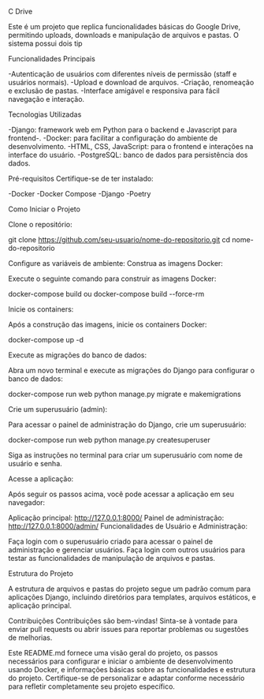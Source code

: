 C Drive


Este é um projeto que replica funcionalidades básicas do Google Drive, permitindo uploads, downloads e manipulação de arquivos e pastas. O sistema possui dois tip


Funcionalidades Principais


-Autenticação de usuários com diferentes níveis de permissão (staff e usuários normais).
-Upload e download de arquivos.
-Criação, renomeação e exclusão de pastas.
-Interface amigável e responsiva para fácil navegação e interação.


Tecnologias Utilizadas


-Django: framework web em Python para o backend e Javascript para frontend-.
-Docker: para facilitar a configuração do ambiente de desenvolvimento.
-HTML, CSS, JavaScript: para o frontend e interações na interface do usuário.
-PostgreSQL: banco de dados para persistência dos dados.


Pré-requisitos
Certifique-se de ter instalado:


-Docker
-Docker Compose
-Django
-Poetry


Como Iniciar o Projeto


Clone o repositório:


git clone https://github.com/seu-usuario/nome-do-repositorio.git
cd nome-do-repositorio


Configure as variáveis de ambiente:
Construa as imagens Docker:


Execute o seguinte comando para construir as imagens Docker:




docker-compose build  ou docker-compose build --force-rm


Inicie os containers:


Após a construção das imagens, inicie os containers Docker:


docker-compose up -d


Execute as migrações do banco de dados:


Abra um novo terminal e execute as migrações do Django para configurar o banco de dados:




docker-compose run web python manage.py migrate e makemigrations


Crie um superusuário (admin):


Para acessar o painel de administração do Django, crie um superusuário:


docker-compose run web python manage.py createsuperuser


Siga as instruções no terminal para criar um superusuário com nome de usuário e senha.


Acesse a aplicação:


Após seguir os passos acima, você pode acessar a aplicação em seu navegador:


Aplicação principal: http://127.0.0.1:8000/
Painel de administração: http://127.0.0.1:8000/admin/
Funcionalidades de Usuário e Administração:


Faça login com o superusuário criado para acessar o painel de administração e gerenciar usuários.
Faça login com outros usuários para testar as funcionalidades de manipulação de arquivos e pastas.


Estrutura do Projeto


A estrutura de arquivos e pastas do projeto segue um padrão comum para aplicações Django, incluindo diretórios para templates, arquivos estáticos, e aplicação principal.


Contribuições
Contribuições são bem-vindas! Sinta-se à vontade para enviar pull requests ou abrir issues para reportar problemas ou sugestões de melhorias.


Este README.md fornece uma visão geral do projeto, os passos necessários para configurar e iniciar o ambiente de desenvolvimento usando Docker, e informações básicas sobre as funcionalidades e estrutura do projeto. Certifique-se de personalizar e adaptar conforme necessário para refletir completamente seu projeto específico.










